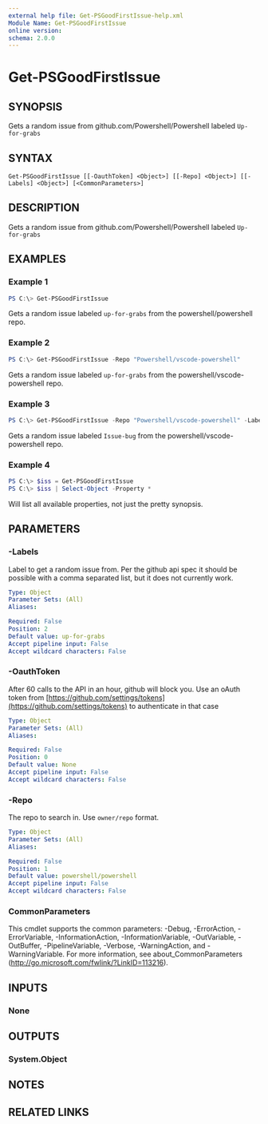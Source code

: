 ```yaml
---
external help file: Get-PSGoodFirstIssue-help.xml
Module Name: Get-PSGoodFirstIssue
online version:
schema: 2.0.0
---
```


# Get-PSGoodFirstIssue

## SYNOPSIS
Gets a random issue from github.com/Powershell/Powershell labeled `Up-for-grabs`

## SYNTAX

```
Get-PSGoodFirstIssue [[-OauthToken] <Object>] [[-Repo] <Object>] [[-Labels] <Object>] [<CommonParameters>]
```

## DESCRIPTION
Gets a random issue from github.com/Powershell/Powershell labeled `Up-for-grabs`

## EXAMPLES

### Example 1

```powershell
PS C:\> Get-PSGoodFirstIssue
```

Gets a random issue labeled `up-for-grabs` from the powershell/powershell repo.

### Example 2

```powershell
PS C:\> Get-PSGoodFirstIssue -Repo "Powershell/vscode-powershell"
```

Gets a random issue labeled `up-for-grabs` from the powershell/vscode-powershell repo.

### Example 3

```powershell
PS C:\> Get-PSGoodFirstIssue -Repo "Powershell/vscode-powershell" -Labels "Issue-bug"
```

Gets a random issue labeled `Issue-bug` from the powershell/vscode-powershell repo.

### Example 4

```powershell
PS C:\> $iss = Get-PSGoodFirstIssue
PS C:\> $iss | Select-Object -Property *
```

Will list all available properties, not just the pretty synopsis.

## PARAMETERS

### -Labels
Label to get a random issue from. Per the github api spec it should be possible with a comma separated list, but it does not currently work.

```yaml
Type: Object
Parameter Sets: (All)
Aliases:

Required: False
Position: 2
Default value: up-for-grabs
Accept pipeline input: False
Accept wildcard characters: False
```

### -OauthToken
After 60 calls to the API in an hour, github will block you. Use an oAuth token from [https://github.com/settings/tokens](https://github.com/settings/tokens) to authenticate in that case

```yaml
Type: Object
Parameter Sets: (All)
Aliases:

Required: False
Position: 0
Default value: None
Accept pipeline input: False
Accept wildcard characters: False
```

### -Repo
The repo to search in. Use `owner/repo` format.

```yaml
Type: Object
Parameter Sets: (All)
Aliases:

Required: False
Position: 1
Default value: powershell/powershell
Accept pipeline input: False
Accept wildcard characters: False
```

### CommonParameters
This cmdlet supports the common parameters: -Debug, -ErrorAction, -ErrorVariable, -InformationAction, -InformationVariable, -OutVariable, -OutBuffer, -PipelineVariable, -Verbose, -WarningAction, and -WarningVariable.
For more information, see about_CommonParameters (http://go.microsoft.com/fwlink/?LinkID=113216).

## INPUTS

### None

## OUTPUTS

### System.Object
## NOTES

## RELATED LINKS
